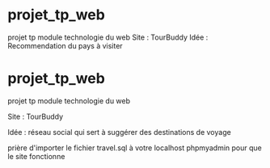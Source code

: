 # projet_tp_web
projet tp module technologie du web 
Site : TourBuddy
Idée : Recommendation du pays à visiter
# projet_tp_web
projet tp module technologie du web 

Site : TourBuddy

Idée : réseau social qui sert à suggérer des destinations de voyage

prière d'importer le fichier travel.sql à votre localhost phpmyadmin pour que le site fonctionne
